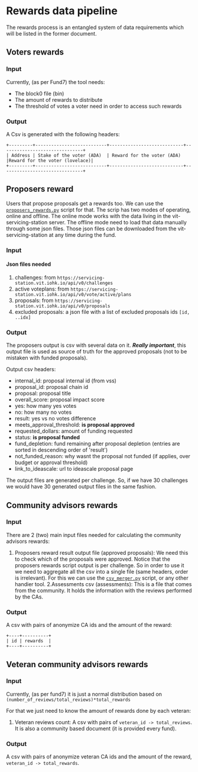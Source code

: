 # Rewards data pipeline

The rewards process is an entangled system of data requirements which will 
be listed in the former document.


## Voters rewards

### Input

Currently, (as per Fund7) the tool needs:

* The block0 file (bin)
* The amount of rewards to distribute
* The threshold of votes a voter need in order to access such rewards

### Output 

A Csv is generated with the following headers:


```
+---------+---------------------------+----------------------------+-------------------------------+
| Address | Stake of the voter (ADA)  | Reward for the voter (ADA) |Reward for the voter (lovelace)|
+---------+---------------------------+----------------------------+-------------------------------+
```

## Proposers reward

Users that propose proposals get a rewards too. We can use the [`proposers_rewards.py`](https://github.com/input-output-hk/catalyst-toolbox#calculate-proposers-rewards) script for that.
The scrip has two modes of operating, online and offline. 
The online mode works with the data living in the vit-servicing-station server.
The offline mode need to load that data manually through some json files. 
Those json files can be downloaded from the vit-servicing-station at any time during the fund.

### Input

#### Json files needed
1. challenges: from `https://servicing-station.vit.iohk.io/api/v0/challenges`
2. active voteplans: from `https://servicing-station.vit.iohk.io/api/v0/vote/active/plans`
3. proposals: from `https://servicing-station.vit.iohk.io/api/v0/proposals`
4. excluded proposals: a json file with a list of excluded proposals ids `[id, ..idx]`

### Output

The proposers output is csv with several data on it. 
***Really important***, this output file is used as source of truth for the approved proposals 
(not to be mistaken with funded proposals).

Output csv headers:
* internal_id: proposal internal id (from vss)
* proposal_id: proposal chain id
* proposal: proposal title
* overall_score: proposal impact score
* yes: how many yes votes
* no: how many no votes
* result: yes vs no votes difference
* meets_approval_threshold: **is proposal approved**
* requested_dollars: amount of funding requested
* status: **is proposal funded**
* fund_depletion: fund remaining after proposal depletion (entries are sorted in descending order of 'result')
* not_funded_reason: why wasnt the proposal not funded (if applies, over budget or approval threshold)
* link_to_ideascale: url to ideascale proposal page

The output files are generated per challenge. So, if we have 30 challenges we would have 30 generated output files 
in the same fashion.


## Community advisors rewards

### Input

There are 2 (two) main input files needed for calculating the community advisors rewards:

1. Proposers reward result output file (approved proposals): We need this to check which of the proposals were approved. 
Notice that the proposers rewards script output is per challenge. So in order to use it we need to aggregate all the csv
into a single file (same headers, order is irrelevant). For this we can use the 
[`csv_merger.py`](https://github.com/input-output-hk/catalyst-toolbox/blob/main/catalyst-toolbox/scripts/python/csv_merger.py) script,
or any other handier tool.
2.Assessments csv (assessments): This is a file that comes from the community. It holds the information with the reviews performed
by the CAs.

### Output

 A csv with pairs of anonymize CA ids and the amount of the reward:

```
+----+----------+
| id | rewards  |
+----+----------+
```

## Veteran community advisors rewards

### Input

Currently, (as per fund7) it is just a normal distribution based on `(number_of_reviews/total_reviews)*total_rewards`

For that we just need to know the amount of rewards done by each veteran:

1. Veteran reviews count: A csv with pairs of `veteran_id -> total_reviews`. It is also a community based document 
(it is provided every fund). 


### Output

A csv with pairs of anonymize veteran CA ids and the amount of the reward, `veteran_id -> total_rewards`.
